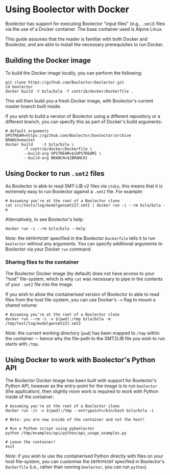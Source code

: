 # Using Boolector with Docker

Boolector has support for executing Boolector "input files" (e.g., `.smt2`)
files via the use of a Docker container. The base container used is Alpine
Linux.

This guide assumes that the reader is familiar with both Docker and Boolector,
and are able to install the necessary prerequisites to run Docker.


## Building the Docker image

To build the Docker image locally, you can perform the following:

```
git clone https://github.com/Boolector/boolector.git
cd boolector
docker build -t bzla/bzla -f contrib/docker/Dockerfile .
```

This will then build you a fresh Docker image, with Boolector's current master
branch built inside.

If you wish to build a version of Boolector using a different repository or a
different branch, you can specify this as part of Docker's build arguments:

```
# default arguments
UPSTREAM=https://github.com/Boolector/boolector/archive
BRANCH=master
docker build 	-t bzla/bzla \
		-f contrib/docker/Dockerfile \
		--build-arg UPSTREAM=${UPSTREAM} \
		--build-arg BRANCH=${BRANCH} .
```

## Using Docker to run `.smt2` files

As Boolector is able to read SMT-LIB v2 files via `stdin`, this means that it
is extremely easy to run Boolector against a `.smt2` file. For example:

```
# Assuming you're at the root of a Boolector clone
cat src/tests/log/modelgensmt227.smt2 | docker run -i --rm bzla/bzla -m
```

Alternatively, to see Boolector's help:

```
docker run -i --rm bzla/bzla --help
```

*Note*: the `ENTRYPOINT` specified in the Boolector `Dockerfile` tells it to run
`boolector` without any arguments. You can specify additional arguments to
Boolector via your Docker `run` command.

### Sharing files to the container

The Boolector Docker image (by default) does not have access to your "host"
file-system, which is why `cat` was necessary to pipe in the contents of your
`.smt2` file into the image.

If you wish to allow the containerised version of Boolector to able to read
files from the host file-system, you can use Docker's `-v` flag to mount a
shared volume:

```
# Assuming you're at the root of a Boolector clone
docker run --rm -i -v $(pwd):/tmp bzla/bzla -m /tmp/test/log/modelgensmt227.smt2
```

*Note*: the current working directory (`pwd`) has been mapped to `/tmp` within
the container -- hence why the file-path to the SMT2LIB file you wish to run
starts with `/tmp`.


## Using Docker to work with Boolector's Python API

The Boolector Docker image has been built with support for Boolector's Python
API, however as the entry-point for the image is to run `boolector` (the
application), then slightly more work is required to work with Python inside of
the container:

```
# Assuming you're at the root of a Boolector clone
docker run -it -v $(pwd):/tmp --entrypoint=/bin/bash bzla/bzla -i

# Note: you are now inside of the container and not the host!

# Run a Python script using pyboolector
python /tmp/examples/api/python/api_usage_examples.py

# Leave the container!
exit
```

*Note*: if you wish to use the containerised Python directly with files on your
host file-system, you can customise the `ENTRYPOINT` specified in Boolector's
`Dockerfile` (i.e., rather than running `boolector`, you can run `python`).

